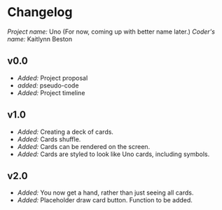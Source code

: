 # Changelog

*Project name:* Uno (For now, coming up with better name later.)
*Coder's name:* Kaitlynn Beston

## v0.0
- *Added:* Project proposal
- *added:* pseudo-code
- *Added:* Project timeline

## v1.0
- *Added:* Creating a deck of cards.
- *Added:* Cards shuffle.
- *Added:* Cards can be rendered on the screen.
- *Added:* Cards are styled to look like Uno cards, including symbols.

## v2.0
- *Added:* You now get a hand, rather than just seeing all cards.
- *Added:* Placeholder draw card button. Function to be added.